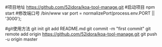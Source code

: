 #项目地址
https://github.com/52idora/koa-tool-manage.git
#启动项目
npm start
#修改端口号
/bin/www var port = normalizePort(process.env.PORT || '3000');

#git使用方法
git init
git add README.md
git commit -m "first commit"
git remote add origin https://github.com/52idora/koa-tool-manage.git
git push -u origin master